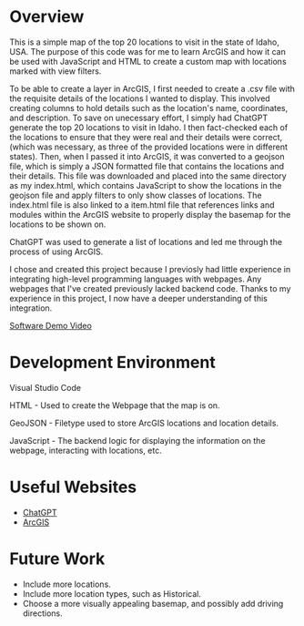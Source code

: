 # Overview

This is a simple map of the top 20 locations to visit in the state of Idaho, USA. The purpose of this code was for me to learn ArcGIS and how it can be used with JavaScript and HTML to create a custom map with locations marked with view filters.

To be able to create a layer in ArcGIS, I first needed to create a .csv file with the requisite details of the locations I wanted to display. This involved creating columns to hold details such as the location's name, coordinates, and description. To save on unecessary effort, I simply had ChatGPT generate the top  20 locations to visit in Idaho. I then fact-checked each of the locations to ensure that they were real and their details were correct, (which was necessary, as three of the provided locations were in different states). Then, when I passed it into ArcGIS, it was converted to a geojson file, which is simply a JSON formatted file that contains the locations and their details. This file was downloaded and placed into the same directory as my index.html, which contains JavaScript to show the locations in the geojson file and apply filters to only show classes of locations. The index.html file is also linked to a item.html file that references links and modules within the ArcGIS website to properly display the basemap for the locations to be shown on.

ChatGPT was used to generate a list of locations and led me through the process of using ArcGIS.

I chose and created this project because I previosly had little experience in integrating high-level programming languages with webpages. Any webpages that I've created previously lacked backend code. Thanks to my experience in this project, I now have a deeper understanding of this integration.

[Software Demo Video](http://youtube.link.goes.here)

# Development Environment

Visual Studio Code

HTML - Used to create the Webpage that the map is on.

GeoJSON - Filetype used to store ArcGIS locations and location details.

JavaScript - The backend logic for displaying the information on the webpage, interacting with locations, etc.
# Useful Websites

* [ChatGPT](http://chat.openai.com)
* [ArcGIS](http://arcgis.com/home/index.html)

# Future Work

* Include more locations.
* Include more location types, such as Historical.
* Choose a more visually appealing basemap, and possibly add driving directions.